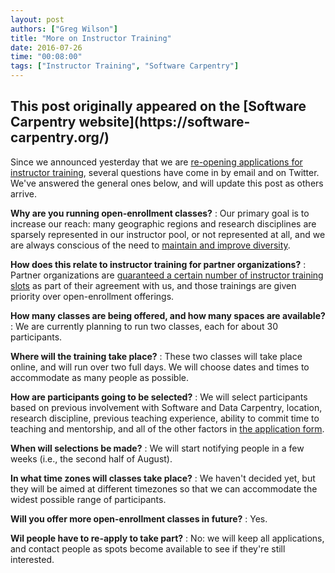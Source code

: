 ```yaml
---
layout: post
authors: ["Greg Wilson"]
title: "More on Instructor Training"
date: 2016-07-26
time: "00:08:00"
tags: ["Instructor Training", "Software Carpentry"]
---
```


<h2>This post originally appeared on the [Software Carpentry website](https://software-carpentry.org/)</h2>

Since we announced yesterday that we are
[re-opening applications for instructor training]({{site.baseurl}}/blog/2016/07/reopening-instructor-training.html),
several questions have come in by email and on Twitter.
We've answered the general ones below,
and will update this post as others arrive.

**Why are you running open-enrollment classes?**
:   Our primary goal is to increase our reach:
    many geographic regions and research disciplines are sparsely represented in our instructor pool,
    or not represented at all,
    and we are always conscious of the need to
    [maintain and improve diversity]({{site.baseurl}}/blog/2016/02/checking-the-balance.html).

**How does this relate to instructor training for partner organizations?**
:   Partner organizations are
    [guaranteed a certain number of instructor training slots]({{site.baseurl}}/scf/join/)
    as part of their agreement with us,
    and those trainings are given priority over open-enrollment offerings.

**How many classes are being offered, and how many spaces are available?**
:   We are currently planning to run two classes, each for about 30 participants.

**Where will the training take place?**
:   These two classes will take place online,
    and will run over two full days.
    We will choose dates and times to accommodate as many people as possible.

**How are participants going to be selected?**
:   We will select participants based on
    previous involvement with Software and Data Carpentry,
    location,
    research discipline,
    previous teaching experience,
    ability to commit time to teaching and mentorship,
    and all of the other factors in
    [the application form](https://amy.carpentries.org/workshops/request_training/).

**When will selections be made?**
:   We will start notifying people in a few weeks
    (i.e., the second half of August).

**In what time zones will classes take place?**
:   We haven't decided yet,
    but they will be aimed at different timezones
    so that we can accommodate the widest possible range of participants.

**Will you offer more open-enrollment classes in future?**
:   Yes.

**Wil people have to re-apply to take part?**
:   No:
    we will keep all applications,
    and contact people as spots become available
    to see if they're still interested.
